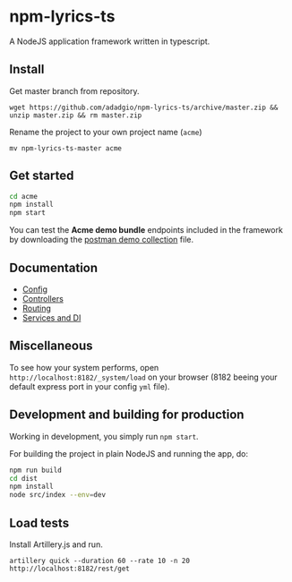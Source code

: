 # npm-lyrics-ts

A NodeJS application framework written in typescript.

## Install

Get master branch from repository.

`wget https://github.com/adadgio/npm-lyrics-ts/archive/master.zip && unzip master.zip && rm master.zip`

Rename the project to your own project name (`acme`)

`mv npm-lyrics-ts-master acme`

## Get started

```bash
cd acme
npm install
npm start
```

You can test the **Acme demo bundle** endpoints included in the framework by downloading
the [postman demo collection](./docs/lyrics.postman.json) file.

## Documentation

- [Config](./docs/CONFIG.md)
- [Controllers](./docs/CONTROLLERS.md)
- [Routing](./docs/ROUTING.md)
- [Services and DI](./docs/SERVICES.md)

## Miscellaneous

To see how your system performs, open `http://localhost:8182/_system/load` on your browser  (8182 beeing your default express port in your config `yml` file).

## Development and building for production

Working in development, you simply run `npm start`.

For building the project in plain NodeJS and running the app, do:

```bash
npm run build
cd dist
npm install
node src/index --env=dev
```


## Load tests

Install Artillery.js and run.

`artillery quick --duration 60 --rate 10 -n 20 http://localhost:8182/rest/get`

